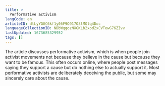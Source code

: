 ```yaml
---
title: >
  Performative activism
langCode: en
articleID: dtLyYGGC6kf1y06F9O917O3lMOlq4Doc
languageCollectionID: NDbWqgozNXGKLb2xod2xCVTowG76ZIvv
lastUpdated: 1673685329952
tags: []
---
```


The article discusses performative activism, which is when people join activist movements not because they believe in the cause but because they want to be famous. This often occurs online, where people post messages saying they support a cause but do nothing else to actually support it. Most performative activists are deliberately deceiving the public, but some may sincerely care about the cause.